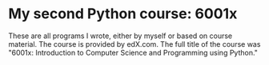 # My second Python course: 6001x

These are all programs I wrote, either by myself or based on course material. The course is provided by edX.com.
The full title of the course was "6001x: Introduction to Computer Science and Programming using Python."
